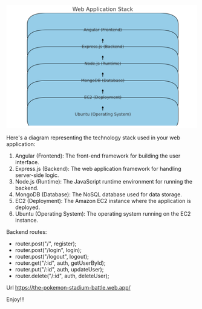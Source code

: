 ![Stack Diagram](etc/Diagram.png)

Here's a diagram representing the technology stack used in your web application:

1. Angular (Frontend): The front-end framework for building the user interface.
2. Express.js (Backend): The web application framework for handling server-side logic.
3. Node.js (Runtime): The JavaScript runtime environment for running the backend.
4. MongoDB (Database): The NoSQL database used for data storage.
5. EC2 (Deployment): The Amazon EC2 instance where the application is deployed.
6. Ubuntu (Operating System): The operating system running on the EC2 instance.

Backend routes:
- router.post("/", register);
- router.post("/login", login);
- router.post("/logout", logout);
- router.get("/:id", auth, getUserById);
- router.put("/:id", auth, updateUser);
- router.delete("/:id", auth, deleteUser);

Url
https://the-pokemon-stadium-battle.web.app/

Enjoy!!!
